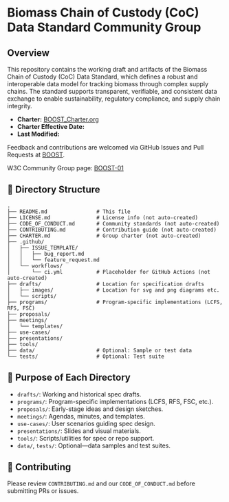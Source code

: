 # Biomass Chain of Custody (CoC) Data Standard Community Group

## Overview
This repository contains the working draft and artifacts of the Biomass Chain of Custody (CoC) Data Standard, which defines a robust and interoperable data model for tracking biomass through complex supply chains. The standard supports transparent, verifiable, and consistent data exchange to enable sustainability, regulatory compliance, and supply chain integrity.

- **Charter:** [BOOST_Charter.org](BOOST_Charter.org)
- **Charter Effective Date:** 
- **Last Modified:** 

Feedback and contributions are welcomed via GitHub Issues and Pull Requests at [BOOST](https://github.com/carbondirect/BOOST).

W3C Community Group page: [BOOST-01](https://www.w3.org/community/boost-01/)


## 📁 Directory Structure

```
.
├── README.md                # This file
├── LICENSE.md               # License info (not auto-created)
├── CODE_OF_CONDUCT.md       # Community standards (not auto-created)
├── CONTRIBUTING.md          # Contribution guide (not auto-created)
├── CHARTER.md               # Group charter (not auto-created)
├── .github/
│   ├── ISSUE_TEMPLATE/
│   │   ├── bug_report.md
│   │   └── feature_request.md
│   └── workflows/
│       └── ci.yml           # Placeholder for GitHub Actions (not auto-created)
├── drafts/                  # Location for specification drafts
│   ├── images/              # Location for svg and png diagrams etc.
│   └── scripts/
├── programs/                # Program-specific implementations (LCFS, RFS, FSC)
├── proposals/
├── meetings/
│   └── templates/
├── use-cases/
├── presentations/
├── tools/
├── data/                    # Optional: Sample or test data
└── tests/                   # Optional: Test suite
```

## 📂 Purpose of Each Directory

- `drafts/`: Working and historical spec drafts.
- `programs/`: Program-specific implementations (LCFS, RFS, FSC, etc.).
- `proposals/`: Early-stage ideas and design sketches.
- `meetings/`: Agendas, minutes, and templates.
- `use-cases/`: User scenarios guiding spec design.
- `presentations/`: Slides and visual materials.
- `tools/`: Scripts/utilities for spec or repo support.
- `data/`, `tests/`: Optional—data samples and test suites.

## 🚀 Contributing

Please review `CONTRIBUTING.md` and our `CODE_OF_CONDUCT.md` before submitting PRs or issues.


